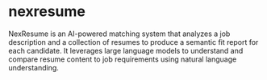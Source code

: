 # nexresume
NexResume is an AI-powered matching system that analyzes a job description and a collection of resumes to produce a semantic fit report for each candidate. It leverages large language models to understand and compare resume content to job requirements using natural language understanding.
